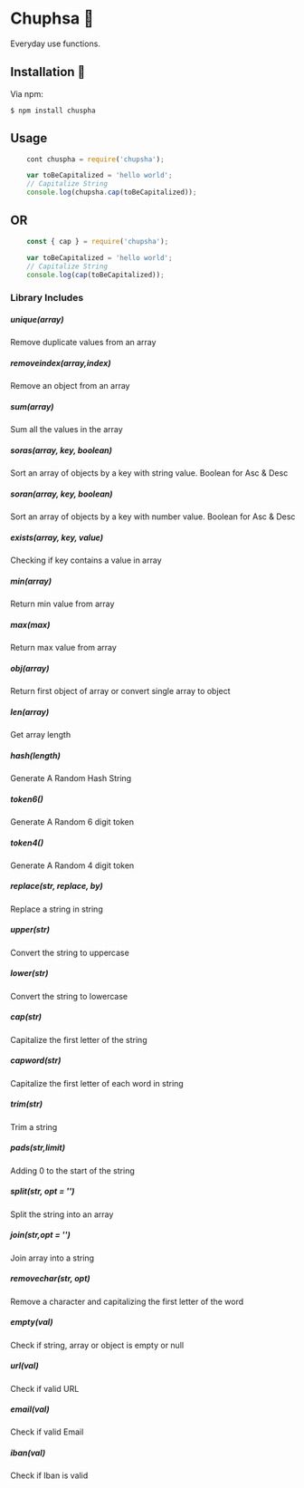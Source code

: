 # Chuphsa  📝  
Everyday use functions.

## Installation 🚀  

Via npm:

    $ npm install chuspha

## Usage

```js
    cont chuspha = require('chupsha');

    var toBeCapitalized = 'hello world';
    // Capitalize String
    console.log(chupsha.cap(toBeCapitalized));

```
## OR

```js
    const { cap } = require('chupsha');

    var toBeCapitalized = 'hello world';
    // Capitalize String
    console.log(cap(toBeCapitalized));

```

### Library Includes

##### unique(array)
Remove duplicate values from an array

##### removeindex(array,index)
Remove an object from an array

##### sum(array)
Sum all the values in the array

##### soras(array, key, boolean)
Sort an array of objects by a key with string value. Boolean for Asc & Desc

##### soran(array, key, boolean)
Sort an array of objects by a key with number value. Boolean for Asc & Desc

##### exists(array, key, value)
Checking if key contains a value in array

##### min(array)
Return min value from array

##### max(max)
Return max value from array

##### obj(array)
Return first object of array or convert single array to object

##### len(array)
Get array length

##### hash(length)
Generate A Random Hash String

##### token6()
Generate A Random 6 digit token

##### token4()
Generate A Random 4 digit token

##### replace(str, replace, by)
Replace a string in string

##### upper(str)
Convert the string to uppercase

##### lower(str)
Convert the string to lowercase

##### cap(str)
Capitalize the first letter of the string

##### capword(str)
Capitalize the first letter of each word in string

##### trim(str)
Trim a string

##### pads(str,limit)
Adding 0 to the start of the string

##### split(str, opt = '')
Split the string into an array

##### join(str,opt = '')
Join array into a string
  
##### removechar(str, opt)
Remove a character and capitalizing the first letter of the word
   
##### empty(val)
Check if string, array or object is empty or null
  
##### url(val)
Check if valid URL

##### email(val)
Check if valid Email

##### iban(val)
Check if Iban is valid